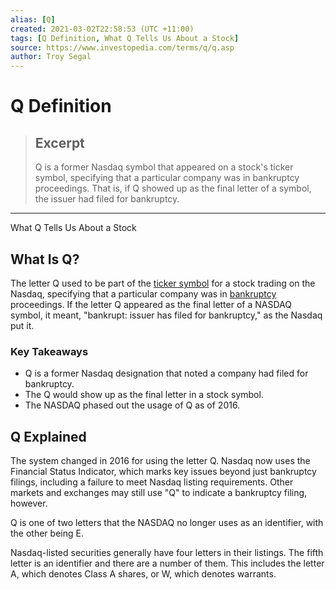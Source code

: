 ```yaml
---
alias: [Q]
created: 2021-03-02T22:58:53 (UTC +11:00)
tags: [Q Definition, What Q Tells Us About a Stock]
source: https://www.investopedia.com/terms/q/q.asp
author: Troy Segal
---
```


# Q Definition

> ## Excerpt
> Q is a former Nasdaq symbol that appeared on a stock's ticker symbol, specifying that a particular company was in bankruptcy proceedings. That is, if Q showed up as the final letter of a symbol, the issuer had filed for bankruptcy.

---

What Q Tells Us About a Stock
## What Is Q?

The letter Q used to be part of the [ticker symbol](https://www.investopedia.com/terms/t/tickersymbol.asp) for a stock trading on the Nasdaq, specifying that a particular company was in [bankruptcy](https://www.investopedia.com/terms/b/bankruptcy.asp) proceedings. If the letter Q appeared as the final letter of a NASDAQ symbol, it meant, "bankrupt: issuer has filed for bankruptcy," as the Nasdaq put it.

### Key Takeaways

-   Q is a former Nasdaq designation that noted a company had filed for bankruptcy.
-   The Q would show up as the final letter in a stock symbol.
-   The NASDAQ phased out the usage of Q as of 2016.

## Q Explained

The system changed in 2016 for using the letter Q. Nasdaq now uses the Financial Status Indicator, which marks key issues beyond just bankruptcy filings, including a failure to meet Nasdaq listing requirements. Other markets and exchanges may still use "Q" to indicate a bankruptcy filing, however.

Q is one of two letters that the NASDAQ no longer uses as an identifier, with the other being E.

Nasdaq-listed securities generally have four letters in their listings. The fifth letter is an identifier and there are a number of them. This includes the letter A, which denotes Class A shares, or W, which denotes warrants.
